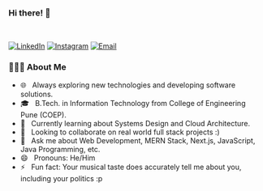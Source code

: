 ### Hi there! 👋

<br/>

<p>
<a href="https://www.linkedin.com/in/shripadmhetre/" target="_blank"><img alt="LinkedIn" src="https://img.shields.io/badge/LinkedIn-ShripadMhetre-blue?style=flat-square&logo=linkedin"></a>
<a href="https://www.instagram.com/shripad_mhetre/" target="_blank"><img alt="Instagram" src="https://img.shields.io/badge/Instagram-shripad_mhetre-blue?style=flat-square&logo=instagram"></a>
<a href="mailto:shripadmhetre100@gmail.com"><img alt="Email" src="https://img.shields.io/badge/Email-shripadmhetre100@gmail.com-blue?style=flat-square&logo=gmail"></a>
</p>

<h3> 👨🏻‍💻 About Me </h3>

- 🌐 &nbsp; Always exploring new technologies and developing software solutions.
- 🎓 &nbsp; B.Tech. in Information Technology from College of Engineering Pune (COEP).
- 🌱 &nbsp; Currently learning about Systems Design and Cloud Architecture.
- 👯 &nbsp; Looking to collaborate on real world full stack projects :)
- 💬 &nbsp; Ask me about Web Development, MERN Stack, Next.js, JavaScript, Java Programming, etc.
- 😄 &nbsp; Pronouns: He/Him
- ⚡ &nbsp; Fun fact: Your musical taste does accurately tell me about you, including your politics :p

<br/>

<!-- [![ShripadMhetre's GitHub Stats](https://github-readme-stats.vercel.app/api?username=ShripadMhetre&show_icons=true)](https://github.com/ShripadMhetre) -->
